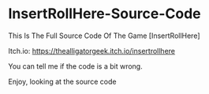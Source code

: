 # InsertRollHere-Source-Code

This Is The Full Source Code Of The Game [InsertRollHere]

Itch.io: https://thealligatorgeek.itch.io/insertrollhere

You can tell me if the code is a bit wrong.

Enjoy, looking at the source code

